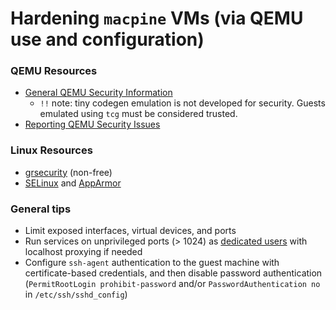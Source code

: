 # Hardening `macpine` VMs (via QEMU use and configuration)

### QEMU Resources

* [General QEMU Security Information](https://www.qemu.org/docs/master/system/security.html)
  * `!!` note: tiny codegen emulation is not developed for security. Guests emulated using `tcg` must be considered trusted.
* [Reporting QEMU Security Issues](https://www.qemu.org/contribute/security-process/)

### Linux Resources

* [grsecurity](https://grsecurity.net) (non-free)
* [SELinux](https://selinuxproject.org/page/Main_Page) and [AppArmor](https://ubuntu.com/server/docs/security-apparmor)

### General tips

* Limit exposed interfaces, virtual devices, and ports
* Run services on unprivileged ports (> 1024) as
  [dedicated users](https://security.stackexchange.com/questions/47576/do-simple-linux-servers-really-need-a-non-root-user-for-security-reasons)
  with localhost proxying if needed
* Configure `ssh-agent` authentication to the guest machine with certificate-based credentials, and then disable password
  authentication (`PermitRootLogin prohibit-password` and/or `PasswordAuthentication no` in `/etc/ssh/sshd_config`)
